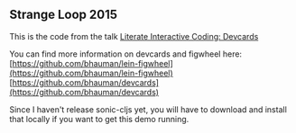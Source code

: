 ## Strange Loop 2015

This is the code from the talk [Literate Interactive Coding:
Devcards](https://www.youtube.com/watch?v=G7Z_g2fnEDg)

You can find more information on devcards and figwheel here:
[https://github.com/bhauman/lein-figwheel](https://github.com/bhauman/lein-figwheel)
[https://github.com/bhauman/devcards](https://github.com/bhauman/devcards)

Since I haven't release sonic-cljs yet, you will have to download and
install that locally if you want to get this demo running.


